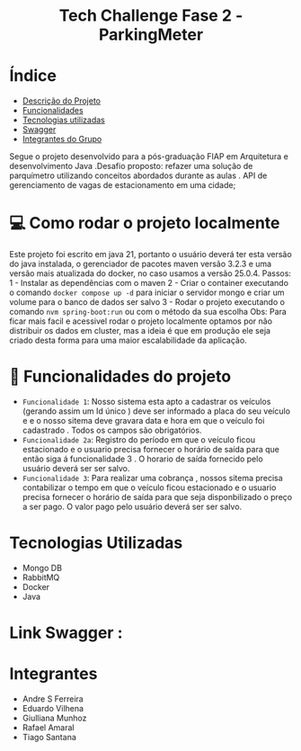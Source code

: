 <h1 align="center"> Tech Challenge Fase 2 - ParkingMeter </h1>

# Índice 

* [Descrição do Projeto](#descrição-do-projeto)
* [Funcionalidades](#funcionalidades)
* [Tecnologias utilizadas](#tecnologias-utilizadas)
* [Swagger](#swagger-disponibilizado)
* [Integrantes do Grupo](#pessoas-desenvolvedoras)


Segue o projeto desenvolvido para a pós-graduação FIAP em Arquitetura e desenvolvimento Java .Desafio proposto: refazer uma solução de parquímetro  utilizando conceitos abordados durante as aulas .
API de gerenciamento de vagas de estacionamento em uma cidade;

# 💻 Como rodar o projeto localmente
Este projeto foi escrito em java 21, portanto o usuário deverá ter esta versão do java instalada, o gerenciador de pacotes maven versão 3.2.3 e uma versão mais atualizada do docker, no caso usamos a versão 25.0.4. 
Passos:
1 - Instalar as dependẽncias com o maven
2 - Criar o container executando o comando `docker compose up -d` para iniciar o servidor mongo e criar um volume para o banco de dados ser salvo
3 - Rodar o projeto executando o comando `nvm spring-boot:run` ou com o método da sua escolha
Obs: Para ficar mais facil e acessivel rodar o projeto localmente optamos por não distribuir os dados em cluster, mas a ideia é que em produção ele seja criado desta forma para uma maior escalabilidade da aplicação.

# :hammer: Funcionalidades do projeto
- `Funcionalidade 1`: Nosso sistema esta apto a cadastrar os veículos (gerando assim um Id único ) deve ser informado a placa do seu veículo e e o nosso sitema deve gravara data  e hora em que o veículo foi cadastrado . Todos os campos são obrigatórios. 
- `Funcionalidade 2a`: Registro do período em que o veículo ficou estacionado e o usuario precisa fornecer o horário de saída para que  então siga á funcionalidade 3 . O horario de saída fornecido pelo usuário deverá ser ser salvo.
- `Funcionalidade 3`: Para realizar uma cobrança , nossos sitema precisa contabilizar o tempo em que o veículo ficou estacionado e o usuario precisa fornecer o horário de saída para que seja disponbilizado o preço a ser pago. O valor pago pelo usuário deverá ser ser salvo.

# Tecnologias Utilizadas
  - Mongo DB 
  - RabbitMQ 
  - Docker 
  - Java

# Link Swagger : 



# Integrantes 
 * Andre S Ferreira
 * Eduardo Vilhena
 * Giulliana Munhoz
 * Rafael Amaral
 * Tiago Santana
